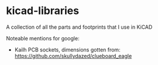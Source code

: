 # kicad-libraries
A collection of all the parts and footprints that I use in KiCAD

Noteable mentions for google:

* Kailh PCB sockets, dimensions gotten from: https://github.com/skullydazed/clueboard_eagle
